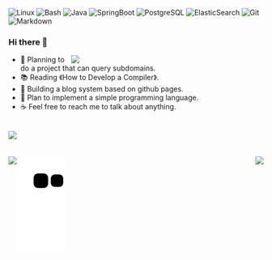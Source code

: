 ![Linux](https://img.shields.io/badge/-Linux-333333?style=flat&logo=Linux&logoColor=FCC624)
![Bash](https://img.shields.io/badge/-Bash-333333?style=flat&logo=Bash&logoColor=FCC624)
![Java](https://img.shields.io/badge/-Java-333333?style=flat&logo=Java&logoColor=FCC624)
![SpringBoot](https://img.shields.io/badge/-SpringBoot-333333?style=flat&logo=springboot&logoColor=FCC624)
![PostgreSQL](https://img.shields.io/badge/-PostgreSQL-333333?style=flat&logo=postgresql)
![ElasticSearch](https://img.shields.io/badge/-ElasticSearch-333333?style=flat&logo=elasticsearch)
![Git](https://img.shields.io/badge/-Git-333333?style=flat&logo=git)
![Markdown](https://img.shields.io/badge/-Markdown-333333?style=flat&logo=markdown)

### Hi there 👋
<img align='right' src="https://github-readme-stats.vercel.app/api?username=section9-lab&count_private=true&show_icons=true" width="380">

- 🌱  Planning to do a project that can query subdomains.
- 📚  Reading 《How to Develop a Compiler》.
- 🍉  Building a blog system based on github pages.
- 🥝  Plan to implement a simple programming language.
- ☕️  Feel free to reach me to talk about anything.




![](https://komarev.com/ghpvc/?username=section9-lab&color=dc143c)
---
[<img align='left' class="col-lg-6" src="https://github-readme-stats.vercel.app/api/pin/?username=section9-lab&repo=dns-insight">](https://section9-lab.github.io/dns-insight/)
[<img align='right' class="col-lg-6" src="https://github-readme-stats.vercel.app/api/pin/?username=section9-lab&repo=blog">](https://section9-lab.github.io/blog/)
---
![github contribution grid snake animation](https://raw.githubusercontent.com/section9-lab/section9-lab/output/github-contribution-grid-snake.svg)
